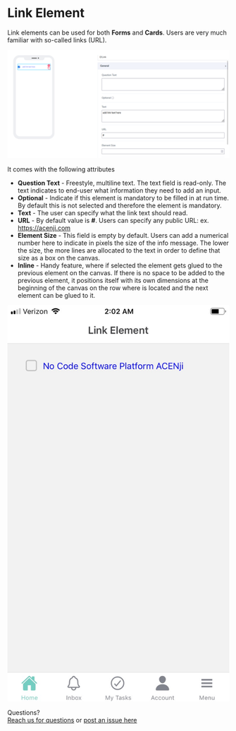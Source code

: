# Link Element

Link elements can be used for both **Forms** and **Cards**. Users are very much familiar with so-called links (URL).

![image1](../../../../images/cards/elements/link/link1.png)

It comes with the following attributes


- **Question Text** - Freestyle, multiline text. The text field is read-only. The text indicates to end-user what information they need to add an input.
- **Optional** - Indicate if this element is mandatory to be filled in at run time. By default this is not selected and therefore the element is mandatory.
- **Text** - The user can specify what the link text should read.
- **URL** - By default value is **#**. Users can specify any public URL: ex. https://acenji.com   
- **Element Size** - This field is empty by default. Users can add a numerical number here to indicate in pixels the size of the info message. The lower the size, the more lines are allocated to the text in order to define that size as a box on the canvas.
- **Inline** - Handy feature, where if selected the element gets glued to the previous element on the canvas. If there is no space to be added to the previous element, it positions itself with its own dimensions at the beginning of the canvas on the row where is located and the next element can be glued to it.

![image2](../../../../images/cards/elements/link/link2.jpg)


Questions? <br>  <a href="https://www.acenji.com/contact" target="_blank" rel="noopener">Reach us for questions</a>   or <a href="https://github.com/acenji/acenji-help/issues" target="_blank" rel="noopener">post an issue here</a>











